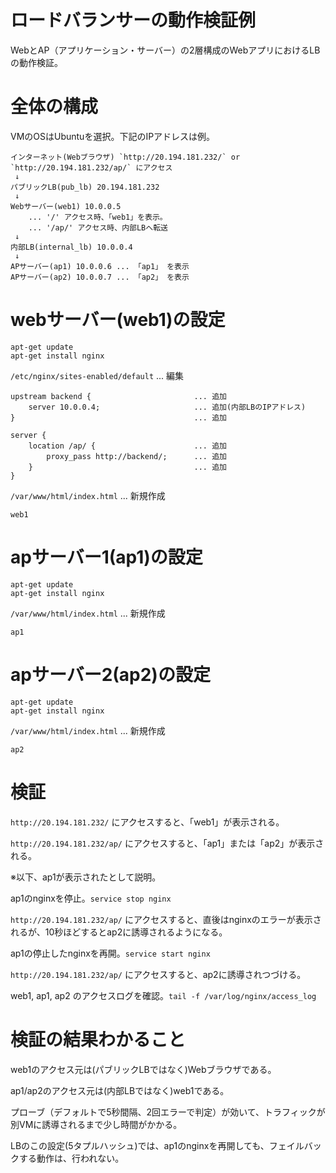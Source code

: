 # ロードバランサーの動作検証例

WebとAP（アプリケーション・サーバー）の2層構成のWebアプリにおけるLBの動作検証。

# 全体の構成

VMのOSはUbuntuを選択。下記のIPアドレスは例。

```
インターネット(Webブラウザ) `http://20.194.181.232/` or `http://20.194.181.232/ap/` にアクセス
 ↓
パブリックLB(pub_lb) 20.194.181.232
 ↓
Webサーバー(web1) 10.0.0.5 
    ... '/' アクセス時、「web1」を表示。
    ... '/ap/' アクセス時、内部LBへ転送
 ↓
内部LB(internal_lb) 10.0.0.4
 ↓
APサーバー(ap1) 10.0.0.6 ... 「ap1」 を表示
APサーバー(ap2) 10.0.0.7 ... 「ap2」 を表示
```

# webサーバー(web1)の設定

```
apt-get update
apt-get install nginx
```

`/etc/nginx/sites-enabled/default` ... 編集

```
upstream backend {                       ... 追加
	server 10.0.0.4;                     ... 追加(内部LBのIPアドレス)
}                                        ... 追加

server {
	location /ap/ {                      ... 追加
		proxy_pass http://backend/;      ... 追加
	}                                    ... 追加
}
```

`/var/www/html/index.html`  ... 新規作成

```
web1
```

# apサーバー1(ap1)の設定

```
apt-get update
apt-get install nginx
```

`/var/www/html/index.html`  ... 新規作成

```
ap1
```

# apサーバー2(ap2)の設定

```
apt-get update
apt-get install nginx
```

`/var/www/html/index.html`  ... 新規作成
```
ap2
```

# 検証

`http://20.194.181.232/` にアクセスすると、「web1」が表示される。

`http://20.194.181.232/ap/` にアクセスすると、「ap1」または「ap2」が表示される。

※以下、ap1が表示されたとして説明。

ap1のnginxを停止。`service stop nginx`

`http://20.194.181.232/ap/` にアクセスすると、直後はnginxのエラーが表示されるが、10秒ほどするとap2に誘導されるようになる。

ap1の停止したnginxを再開。`service start nginx`

`http://20.194.181.232/ap/` にアクセスすると、ap2に誘導されつづける。

web1, ap1, ap2 のアクセスログを確認。`tail -f /var/log/nginx/access_log`

# 検証の結果わかること

web1のアクセス元は(パブリックLBではなく)Webブラウザである。

ap1/ap2のアクセス元は(内部LBではなく)web1である。

プローブ（デフォルトで5秒間隔、2回エラーで判定）が効いて、トラフィックが別VMに誘導されるまで少し時間がかかる。

LBのこの設定(5タプルハッシュ)では、ap1のnginxを再開しても、フェイルバックする動作は、行われない。

